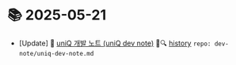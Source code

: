 # 📚 2025-05-21
- [Update] 📙 [uniQ 개발 노트 (uniQ dev note)](https://til.qriosity.dev/dev-note/uniq-dev-note) 📃🔍 [history](https://github.com/Queue-ri/TIL/commits/main/dev-note/uniq-dev-note.md?since=2025-05-21T00:00:00Z&until=2025-05-21T23:59:59Z) `repo: dev-note/uniq-dev-note.md`

